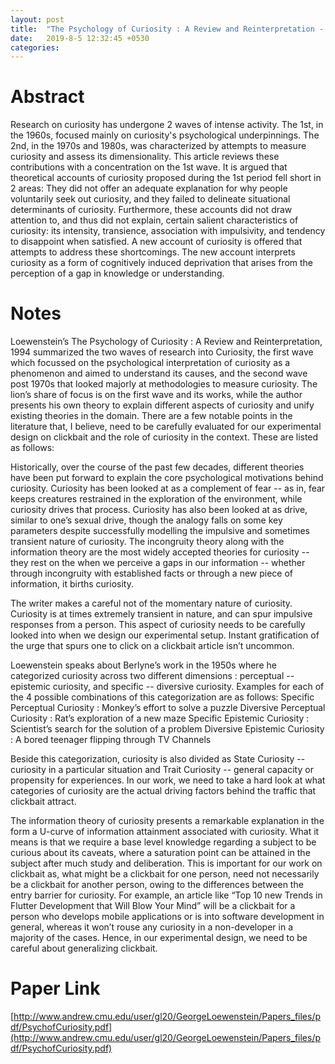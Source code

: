 ```yaml
---
layout: post
title:  "The Psychology of Curiosity : A Review and Reinterpretation - George Loewenstein (1994)"
date:   2019-8-5 12:32:45 +0530
categories:
---
```

# Abstract

Research on curiosity has undergone 2 waves of intense activity. The 1st, in the 1960s, focused mainly on curiosity's psychological underpinnings. The 2nd, in the 1970s and 1980s, was characterized by attempts to measure curiosity and assess its dimensionality. This article reviews these contributions with a concentration on the 1st wave. It is argued that theoretical accounts of curiosity proposed during the 1st period fell short in 2 areas: They did not offer an adequate explanation for why people voluntarily seek out curiosity, and they failed to delineate situational determinants of curiosity. Furthermore, these accounts did not draw attention to, and thus did not explain, certain salient characteristics of curiosity: its intensity, transience, association with impulsivity, and tendency to disappoint when satisfied. A new account of curiosity is offered that attempts to address these shortcomings. The new account interprets curiosity as a form of cognitively induced deprivation that arises from the perception of a gap in knowledge or understanding.

# Notes
Loewenstein’s The Psychology of Curiosity  : A Review and Reinterpretation, 1994 summarized the two waves of research into Curiosity, the first wave which focussed on the psychological interpretation of curiosity as a phenomenon and aimed to understand its causes, and the second wave post 1970s that looked majorly at methodologies  to measure curiosity. The lion’s share of focus is on the first wave and its works, while the author presents his own theory to explain different aspects of curiosity and unify existing theories in the domain. There are a few notable points in the literature that, I believe, need to be carefully evaluated for our experimental design on clickbait and the role of curiosity in the context. These are listed as follows:

Historically, over the course of the past few decades, different theories have been put forward to explain the core psychological motivations behind curiosity. Curiosity has been looked at as a complement of fear -- as in, fear keeps creatures restrained in the exploration of the environment, while curiosity drives that process. Curiosity has also been looked at as drive, similar to one’s sexual drive, though the analogy falls on some key parameters despite successfully modelling the impulsive and sometimes transient nature of curiosity. The incongruity theory along with the information theory are the most widely accepted theories for curiosity -- they rest on the when we perceive a gaps in our information -- whether through incongruity with established facts or through a new piece of information, it births curiosity.


The writer makes a careful not of the momentary nature of curiosity. Curiosity is at times extremely transient in nature, and can spur impulsive responses from a person. This aspect of curiosity needs to be carefully looked into when we design our experimental setup. Instant gratification of the urge that spurs one to click on a clickbait article isn’t uncommon.


Loewenstein speaks about Berlyne’s work in the 1950s where he categorized curiosity across two different dimensions : perceptual -- epistemic curiosity, and specific -- diversive curiosity. Examples for each of the 4 possible combinations of this categorization are as follows:
Specific Perceptual Curiosity : Monkey’s effort to solve a puzzle
Diversive Perceptual Curiosity : Rat’s exploration of a new maze
Specific Epistemic Curiosity : Scientist’s search for the solution of a problem
Diversive Epistemic Curiosity : A bored teenager flipping through TV Channels

Beside this categorization, curiosity is also divided as State Curiosity -- curiosity in a particular situation  and Trait Curiosity -- general capacity or propensity for experiences.
In our work, we need to take a hard look at what categories of curiosity are the actual driving factors behind the traffic that clickbait attract.

The information theory of curiosity presents a remarkable explanation in the form a  U-curve of information attainment associated with curiosity. What it means is that we require a base level knowledge regarding a subject to be curious about its caveats, where a saturation point can be attained in the subject after much study and deliberation. This is important for our work on clickbait as, what might be a clickbait for one person, need not necessarily be a clickbait for another person, owing to the differences between the entry barrier for curiosity. For example, an article like “Top 10 new Trends in Flutter Development that Will Blow Your Mind” will be a clickbait for a person who develops mobile applications or is into software development in general, whereas it won’t rouse any curiosity in a non-developer in a majority of the cases. Hence, in our experimental design, we need to be careful about generalizing clickbait.


# Paper Link
[http://www.andrew.cmu.edu/user/gl20/GeorgeLoewenstein/Papers_files/pdf/PsychofCuriosity.pdf](http://www.andrew.cmu.edu/user/gl20/GeorgeLoewenstein/Papers_files/pdf/PsychofCuriosity.pdf)